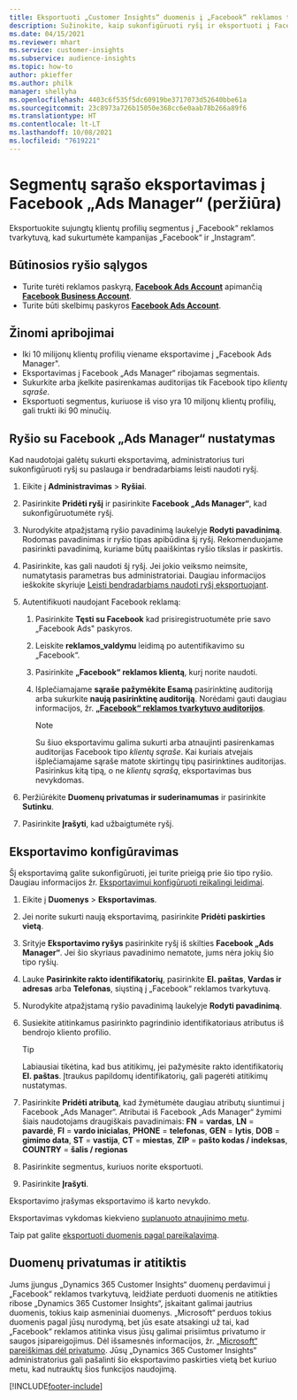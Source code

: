 ```yaml
---
title: Eksportuoti „Customer Insights“ duomenis į „Facebook“ reklamos tvarkytuvą
description: Sužinokite, kaip sukonfigūruoti ryšį ir eksportuoti į Facebook „Ads Manager“.
ms.date: 04/15/2021
ms.reviewer: mhart
ms.service: customer-insights
ms.subservice: audience-insights
ms.topic: how-to
author: pkieffer
ms.author: philk
manager: shellyha
ms.openlocfilehash: 4403c6f535f5dc60919be3717073d52640bbe61a
ms.sourcegitcommit: 23c8973a726b15050e368cc6e0aab78b266a89f6
ms.translationtype: HT
ms.contentlocale: lt-LT
ms.lasthandoff: 10/08/2021
ms.locfileid: "7619221"
---
```

# <a name="export-segments-list-to-facebook-ads-manager-preview"></a>Segmentų sąrašo eksportavimas į Facebook „Ads Manager“ (peržiūra)

Eksportuokite sujungtų klientų profilių segmentus į „Facebook“ reklamos tvarkytuvą, kad sukurtumėte kampanijas „Facebook“ ir „Instagram“.

## <a name="prerequisites-for-connection"></a>Būtinosios ryšio sąlygos

- Turite turėti reklamos paskyrą, [**Facebook Ads Account**](https://www.facebook.com/business/learn/lessons/step-by-step-ads-manager-account) apimančią [**Facebook Business Account**](https://business.facebook.com/).
- Turite būti skelbimų paskyros [**Facebook Ads Account**](https://www.facebook.com/business/learn/lessons/step-by-step-ads-manager-account).

## <a name="known-limitations"></a>Žinomi apribojimai

- Iki 10 milijonų klientų profilių viename eksportavime į „Facebook Ads Manager".
- Eksportavimas į Facebook „Ads Manager“ ribojamas segmentais.
- Sukurkite arba įkelkite pasirenkamas auditorijas tik Facebook tipo *klientų sąraše*.
- Eksportuoti segmentus, kuriuose iš viso yra 10 miljonų klientų profilių, gali trukti iki 90 minučių.

## <a name="set-up-connection-to-facebook-ads-manager"></a>Ryšio su Facebook „Ads Manager“ nustatymas

Kad naudotojai galėtų sukurti eksportavimą, administratorius turi sukonfigūruoti ryšį su paslauga ir bendradarbiams leisti naudoti ryšį.

1. Eikite į **Administravimas** > **Ryšiai**.

1. Pasirinkite **Pridėti ryšį** ir pasirinkite **Facebook „Ads Manager“**, kad sukonfigūruotumėte ryšį.

1. Nurodykite atpažįstamą ryšio pavadinimą laukelyje **Rodyti pavadinimą**. Rodomas pavadinimas ir ryšio tipas apibūdina šį ryšį. Rekomenduojame pasirinkti pavadinimą, kuriame būtų paaiškintas ryšio tikslas ir paskirtis.

1. Pasirinkite, kas gali naudoti šį ryšį. Jei jokio veiksmo neimsite, numatytasis parametras bus administratoriai. Daugiau informacijos ieškokite skyriuje [Leisti bendradarbiams naudoti ryšį eksportuojant](connections.md#allow-contributors-to-use-a-connection-for-exports).

1. Autentifikuoti naudojant Facebook reklamą: 

   1. Pasirinkite **Tęsti su Facebook** kad prisiregistruotumėte prie savo „Facebook Ads" paskyros.

   1. Leiskite **reklamos_valdymu** leidimą po autentifikavimo su „Facebook“.

   1. Pasirinkite **„Facebook“ reklamos klientą**, kurį norite naudoti.

   1. Išplečiamajame **sąraše pažymėkite Esamą** pasirinktinę auditoriją arba sukurkite **naują pasirinktinę auditoriją**. Norėdami gauti daugiau informacijos, žr. [**„Facebook“ reklamos tvarkytuvo auditorijos**](https://www.facebook.com/business/help/744354708981227?id=2469097953376494).
      > [!NOTE]
      > Su šiuo eksportavimu galima sukurti arba atnaujinti pasirenkamas auditorijas Facebook tipo *klientų sąraše*. Kai kuriais atvejais išplečiamajame sąraše matote skirtingų tipų pasirinktines auditorijas. Pasirinkus kitą tipą, o ne *klientų sąrašą*, eksportavimas bus nevykdomas. 

1. Peržiūrėkite **Duomenų privatumas ir suderinamumas** ir pasirinkite **Sutinku**.

1. Pasirinkite **Įrašyti**, kad užbaigtumėte ryšį.

## <a name="configure-an-export"></a>Eksportavimo konfigūravimas

Šį eksportavimą galite sukonfigūruoti, jei turite prieigą prie šio tipo ryšio. Daugiau informacijos žr. [Eksportavimui konfigūruoti reikalingi leidimai](export-destinations.md#set-up-a-new-export).

1. Eikite į **Duomenys** > **Eksportavimas**.

1. Jei norite sukurti naują eksportavimą, pasirinkite **Pridėti paskirties vietą**. 

1. Srityje **Eksportavimo ryšys** pasirinkite ryšį iš skilties **Facebook „Ads Manager“**. Jei šio skyriaus pavadinimo nematote, jums nėra jokių šio tipo ryšių.

1. Lauke **Pasirinkite rakto identifikatorių**, pasirinkite **El. paštas**, **Vardas ir adresas** arba **Telefonas**, siųstiną į „Facebook“ reklamos tvarkytuvą. 

1. Nurodykite atpažįstamą ryšio pavadinimą laukelyje **Rodyti pavadinimą**.

1. Susiekite atitinkamus pasirinkto pagrindinio identifikatoriaus atributus iš bendrojo kliento profilio.
   > [!TIP]
   > Labiausiai tikėtina, kad bus atitikimų, jei pažymėsite rakto identifikatorių **El. paštas**. Įtraukus papildomų identifikatorių, gali pagerėti atitikimų nustatymas.

1. Pasirinkite **Pridėti atributą**, kad žymėtumėte daugiau atributų siuntimui į Facebook „Ads Manager“. Atributai iš Facebook „Ads Manager“ žymimi šiais naudotojams draugiškais pavadinimais: **FN** = **vardas**, **LN** = **pavardė**, **FI** = **vardo inicialas**, **PHONE** = **telefonas**, **GEN** = **lytis**, **DOB** = **gimimo data**, **ST** = **vastija**, **CT** = **miestas**, **ZIP** = **pašto kodas / indeksas**, **COUNTRY** = **šalis / regionas**

1. Pasirinkite segmentus, kuriuos norite eksportuoti.

1. Pasirinkite **Įrašyti**.

Eksportavimo įrašymas eksportavimo iš karto nevykdo.

Eksportavimas vykdomas kiekvieno [suplanuoto atnaujinimo metu](system.md#schedule-tab). 

Taip pat galite [eksportuoti duomenis pagal pareikalavimą](export-destinations.md#run-exports-on-demand). 

## <a name="data-privacy-and-compliance"></a>Duomenų privatumas ir atitiktis

Jums įjungus „Dynamics 365 Customer Insights“ duomenų perdavimui į „Facebook“ reklamos tvarkytuvą, leidžiate perduoti duomenis ne atitikties ribose „Dynamics 365 Customer Insights“, įskaitant galimai jautrius duomenis, tokius kaip asmeniniai duomenys. „Microsoft“ perduos tokius duomenis pagal jūsų nurodymą, bet jūs esate atsakingi už tai, kad „Facebook“ reklamos atitinka visus jūsų galimai prisiimtus privatumo ir saugos įsipareigojimus. Dėl išsamesnės informacijos, žr. [„Microsoft“ pareiškimas dėl privatumo](https://go.microsoft.com/fwlink/?linkid=396732).
Jūsų „Dynamics 365 Customer Insights“ administratorius gali pašalinti šio eksportavimo paskirties vietą bet kuriuo metu, kad nutrauktų šios funkcijos naudojimą.


[!INCLUDE[footer-include](../includes/footer-banner.md)]
